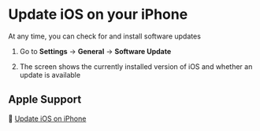 # Update iOS on your iPhone

At any time, you can check for and install software updates

1. Go to **Settings** → **General** → **Software Update**

2. The screen shows the currently installed version of iOS and whether an update is available

## Apple Support

:link: [Update iOS on iPhone](https://support.apple.com/guide/iphone/update-ios-iph3e504502/ios)
